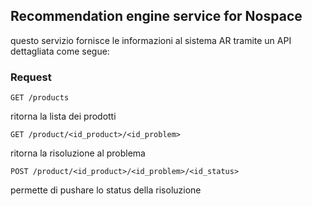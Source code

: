 ## Recommendation engine service for Nospace

questo servizio fornisce le informazioni al sistema AR tramite un API dettagliata come segue:


### Request

`GET /products`

ritorna la lista dei prodotti

`GET /product/<id_product>/<id_problem>`

ritorna la risoluzione al problema

`POST /product/<id_product>/<id_problem>/<id_status>`

permette di pushare lo status della risoluzione

